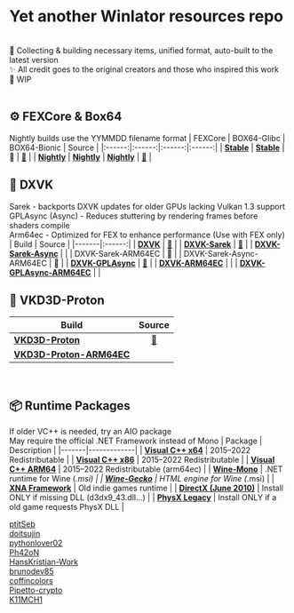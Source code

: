 # Yet another Winlator resources repo
<br>
🤖 Collecting & building necessary items, unified format, auto-built to the latest version<br>
✨ All credit goes to the original creators and those who inspired this work<br>
🚧 WIP<br>
<br>

## ⚙️ FEXCore & Box64
Nightly builds use the YYMMDD filename format
| FEXCore | BOX64-Glibc | BOX64-Bionic | Source |
|:------:|:------:|:------:|:------:|
| [**Stable**](https://github.com/Arihany/Winlator-Resources/releases/tag/FEX-STABLE) | [**Stable**](https://github.com/Arihany/Winlator-Resources/releases/tag/BOX64-STABLE) | 🚧 | <a href="https://github.com/FEX-Emu/FEX">🔗</a> |
| [**Nightly**](https://github.com/Arihany/Winlator-Resources/releases/tag/FEX-NIGHTLY) | [**Nightly**](https://github.com/Arihany/Winlator-Resources/releases/tag/BOX64-NIGHTLY) | [**Nightly**](https://github.com/Arihany/Winlator-Resources/releases/tag/BOX64-BIONIC-NIGHTLY) | <a href="https://github.com/ptitSeb/box64">🔗</a> |
<br>

## 🧩 DXVK

Sarek - backports DXVK updates for older GPUs lacking Vulkan 1.3 support <br>
GPLAsync (Async) - Reduces stuttering by rendering frames before shaders compile <br>
Arm64ec - Optimized for FEX to enhance performance (Use with FEX only) <br>
| Build | Source |
|-------|:------:|
| [**DXVK**](https://github.com/Arihany/Winlator-Resources/releases/tag/DXVK) |  <a href="https://github.com/doitsujin/dxvk">🔗</a> |
| [**DXVK-Sarek**](https://github.com/Arihany/Winlator-Resources/releases/tag/DXVK-SAREK) |  <a href="https://github.com/pythonlover02/DXVK-Sarek">🔗</a> |
| [**DXVK-Sarek-Async**](https://github.com/Arihany/Winlator-Resources/releases/tag/DXVK-SAREK-ASYNC) |   |
| DXVK-Sarek-ARM64EC | 🚧 |
| DXVK-Sarek-Async-ARM64EC | 🚧 |
| [**DXVK-GPLAsync**](https://github.com/Arihany/Winlator-Resources/releases/tag/DXVK-GPLASYNC) |  <a href="https://gitlab.com/Ph42oN/dxvk-gplasync">🔗</a> |
| [**DXVK-ARM64EC**](https://github.com/Arihany/Winlator-Resources/releases/tag/DXVK-ARM64EC) |   |
| [**DXVK-GPLAsync-ARM64EC**](https://github.com/Arihany/Winlator-Resources/releases/tag/DXVK-GPLASYNC-ARM64EC) |   |
<br>

## 🌌 VKD3D-Proton
| Build | Source |
|-------|:------:|
| [**VKD3D-Proton**](https://github.com/Arihany/Winlator-Resources/releases/tag/VKD3D-PROTON) |  <a href="https://github.com/HansKristian-Work/vkd3d-proton">🔗</a> |
| [**VKD3D-Proton-ARM64EC**](https://github.com/Arihany/Winlator-Resources/releases/tag/VKD3D-PROTON-ARM64EC) |   |
<br>

## 📦 Runtime Packages
If older VC++ is needed, try an AIO package<br>
May require the official .NET Framework instead of Mono
| Package | Description |
|-------|-------------|
| [**Visual C++ x64**](https://aka.ms/vs/17/release/vc_redist.x64.exe) | 2015–2022 Redistributable |
| [**Visual C++ x86**](https://aka.ms/vs/17/release/vc_redist.x86.exe) | 2015–2022 Redistributable |
| [**Visual C++ ARM64**](https://aka.ms/vs/17/release/vc_redist.arm64.exe) | 2015–2022 Redistributable (arm64ec) |
| [**Wine-Mono**](https://github.com/wine-mono/wine-mono/releases) | .NET runtime for Wine (*.msi) |
| [**Wine-Gecko**](https://dl.winehq.org/wine/wine-gecko/) | HTML engine for Wine (*.msi) |
| [**XNA Framework**](https://download.microsoft.com/download/a/c/2/ac2c903b-e6e8-42c2-9fd7-bebac362a930/xnafx40_redist.msi) | Old indie games runtime |
| [**DirectX (June 2010)**](https://download.microsoft.com/download/8/4/a/84a35bf1-dafe-4ae8-82af-ad2ae20b6b14/directx_Jun2010_redist.exe) | Install ONLY if missing DLL (d3dx9_43.dll...) |
| [**PhysX Legacy**](https://www.nvidia.com/content/DriverDownload-March2009/confirmation.php?url=/Windows/9.13.0604/PhysX-9.13.0604-SystemSoftware-Legacy.msi&lang=us&type=Other) | Install ONLY if a old game requests PhysX DLL |
<br>




[ptitSeb](https://github.com/ptitSeb)  
[doitsujin](https://github.com/doitsujin)  
[pythonlover02](https://github.com/pythonlover02)  
[Ph42oN](https://gitlab.com/Ph42oN)  
[HansKristian-Work](https://github.com/HansKristian-Work)  
[brunodev85](https://github.com/brunodev85)  
[coffincolors](https://github.com/coffincolors)  
[Pipetto-crypto](https://github.com/Pipetto-crypto)  
[K11MCH1](https://github.com/K11MCH1)

